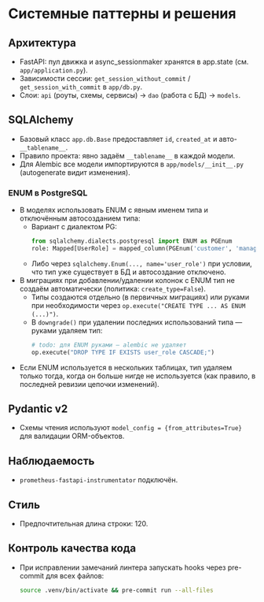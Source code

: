 # Системные паттерны и решения

## Архитектура
- FastAPI: пул движка и async_sessionmaker хранятся в app.state (см. `app/application.py`).
- Зависимости сессии: `get_session_without_commit` / `get_session_with_commit` в `app/db.py`.
- Слои: `api` (роуты, схемы, сервисы) → `dao` (работа с БД) → `models`.

## SQLAlchemy
- Базовый класс `app.db.Base` предоставляет `id`, `created_at` и авто-`__tablename__`.
- Правило проекта: явно задаём `__tablename__` в каждой модели.
- Для Alembic все модели импортируются в `app/models/__init__.py` (autogenerate видит изменения).

### ENUM в PostgreSQL
- В моделях использовать ENUM с явным именем типа и отключённым автосозданием типа:
  - Вариант с диалектом PG:
    ```python
    from sqlalchemy.dialects.postgresql import ENUM as PGEnum
    role: Mapped[UserRole] = mapped_column(PGEnum('customer', 'manager', 'admin', name='user_role', create_type=False))
    ```
  - Либо через `sqlalchemy.Enum(..., name='user_role')` при условии, что тип уже существует в БД и автосоздание отключено.
- В миграциях при добавлении/удалении колонок с ENUM тип не создаём автоматически (политика: `create_type=False`).
  - Типы создаются отдельно (в первичных миграциях) или руками при необходимости через `op.execute("CREATE TYPE ... AS ENUM (...)")`.
  - В `downgrade()` при удалении последних использований типа — руками удаляем тип:
    ```python
    # todo: для ENUM руками — alembic не удаляет
    op.execute("DROP TYPE IF EXISTS user_role CASCADE;")
    ```
- Если ENUM используется в нескольких таблицах, тип удаляем только тогда, когда он больше нигде не используется (как правило, в последней ревизии цепочки изменений).

## Pydantic v2
- Схемы чтения используют `model_config = {from_attributes=True}` для валидации ORM-объектов.

## Наблюдаемость
- `prometheus-fastapi-instrumentator` подключён.

## Стиль
- Предпочтительная длина строки: 120.

## Контроль качества кода
- При исправлении замечаний линтера запускать hooks через pre-commit для всех файлов:
  ```bash
  source .venv/bin/activate && pre-commit run --all-files
  ```
